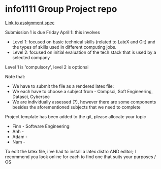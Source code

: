 # info1111 Group Project repo

[Link to assignment spec](https://canvas.sydney.edu.au/courses/40692/pages/practice-team-project?module_item_id=1443077)

Submission 1 is due Friday April 1: this involves

* Level 1: focused on basic technical skills (related to LateX and Git) and the types of skills used in different computing jobs.
* Level 2: focused on initial evaluation of the tech stack that is used by a selected company

Level 1 is 'compulsory', level 2 is optional

Note that:
* We have to submit the file as a rendered latex file:
* We each have to choose a subject from - Compsci, Soft Engineering, Datasci, Cybersec
* We are individually assessed (?), however there are some components besides the aforementioned subjects that we need to complete 

Project template has been added to the git, please allocate your topic

* Finn - Software Engineering
* Anh -
* Adam -
* Nam -

To edit the latex file, i've had to install a latex distro AND editor; I recommend you look online for each to find one that suits your purposes / OS 

